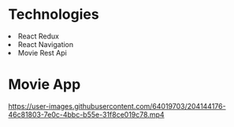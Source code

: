 <h1>Technologies</h1>
<li>React Redux</li>
<li>React Navigation</li>
<li>Movie Rest Api</li>

<h1>Movie App</h1>



https://user-images.githubusercontent.com/64019703/204144176-46c81803-7e0c-4bbc-b55e-31f8ce019c78.mp4

